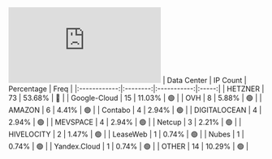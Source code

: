![Diagramm](https://github.com/obajay/StateSync-snapshots/blob/main/Projects/Umee/1/README.md)
| Data Center | IP Count | Percentage | Freq |
|:------------:|:--------:|:-----------:|:-----:|
| HETZNER | 73 | 53.68% | 🔴 |
| Google-Cloud | 15 | 11.03% | 🟢 |
| OVH | 8 | 5.88% | 🟢 |
| AMAZON | 6 | 4.41% | 🟢 |
| Contabo | 4 | 2.94% | 🟢 |
| DIGITALOCEAN | 4 | 2.94% | 🟢 |
| MEVSPACE | 4 | 2.94% | 🟢 |
| Netcup | 3 | 2.21% | 🟢 |
| HIVELOCITY | 2 | 1.47% | 🟢 |
| LeaseWeb | 1 | 0.74% | 🟢 |
| Nubes | 1 | 0.74% | 🟢 |
| Yandex.Cloud | 1 | 0.74% | 🟢 |
| OTHER | 14 | 10.29% | 🟢 |